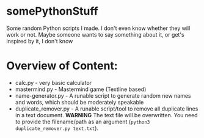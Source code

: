 # somePythonStuff
Some random Python scripts I made.
I don't even know whether they will work or not.
Maybe someone wants to say something about it, or get's inspired by it, I don't know

# Overview of Content:
+ calc.py - very basic calculator
+ mastermind.py - Mastermind game (Textline based)
+ name-generator.py - A runable script to generate random new names and words, which should be moderately speakable
+ duplicate_remover.py - A runable script/tool to remove all duplicate lines in a text document. **WARNING** The text file will be overwritten. You need to provide the filename/path as an argument (`python3 duplicate_remover.py text.txt`).

